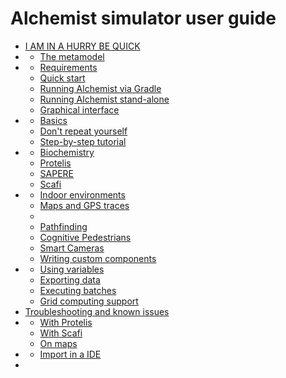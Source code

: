 # Alchemist simulator user guide

- [I AM IN A HURRY BE QUICK](superquick.md)
- [](understand.md)
  - [The metamodel](understand/metamodel.md)
- [](prepare.md)
  - [Requirements](prepare/requirements.md)
  - [Quick start](prepare/quickstart.md)
  - [Running Alchemist via Gradle](prepare/run-gradle.md)
  - [Running Alchemist stand-alone](prepare/run-stand-alone.md)
  - [Graphical interface](prepare/default-gui.md)
- [](use.md)
  - [Basics](use/yaml.md)
  - [Don't repeat yourself](use/dry.md)
  - [Step-by-step tutorial](use/tutorial.md)
- [](incarnations.md)
  - [Biochemistry](use/biochemistry.md)
  - [Protelis](incarnations/protelis.md)
  - [SAPERE](incarnations/sapere.md)
  - [Scafi](incarnations/scafi.md)
- [](advanced.md)
  - [Indoor environments](advanced/indoor.md)
  - [Maps and GPS traces](advanced/maps.md)
  - [](advanced/graphstream.md)
  - [Pathfinding](advanced/navigation-graphs.md)
  - [Cognitive Pedestrians](advanced/cognitive-pedestrians.md)
  - [Smart Cameras](advanced/smartcam.md)
  - [Writing custom components](advanced/customization.md)
- [](export.md)
  - [Using variables](use/yaml-variables.md)
  - [Exporting data](export/export.md)
  - [Executing batches](export/batch.md)
  - [Grid computing support](export/grid.md)
- [Troubleshooting and known issues](issues.md)
- [](literature.md)
  - [With Protelis](examples/protelis.md)
  - [With Scafi](examples/scafi.md)
  - [On maps](examples/maps.md)
- [](develop.md)
  - [Import in a IDE](develop/import.md)
- [](license.md)
